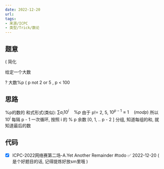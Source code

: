 ```yaml
---
date: 2022-12-20
url: 
tags: 
- 来源/ICPC
- 类型/Trick/数论
---
```



## 题意
( 简化

给定一个大数 

? 大数%p ( p not 2 or 5 , p < 100


## 思路

%p的数的 和式形式(类似):
$\sum\limits a_{i}10^{i} \quad \% p$
由于 p!= 2, 5, $10^{p-1}≡1 \quad (mod p)$
所以 $10^i$ 每隔 p - 1 一次循环, 按照 i 的 % p 余数 \[0, 1, .. p - 2 ] 分组,
知道每组的和, 就知道最后的数

## 代码


- [x] ICPC-2022网络赛第二场-A.Yet Another Remainder #todo ✅ 2022-12-20
( 是个好题目的话, 记得提炼好放sm里哦 )
